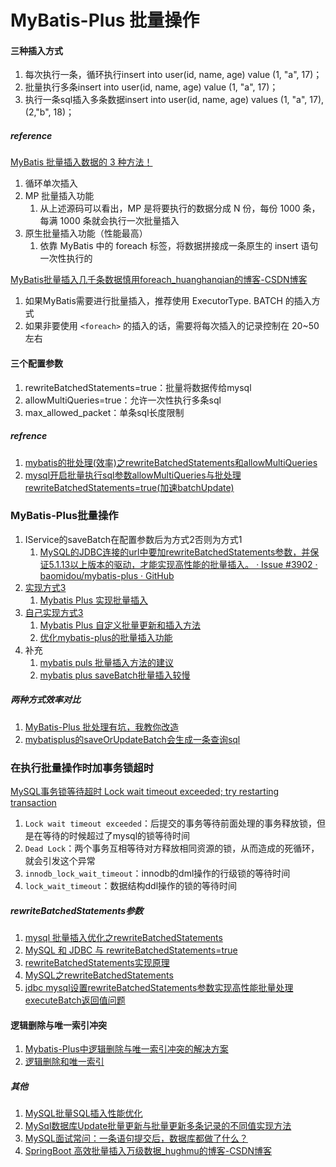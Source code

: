 # MyBatis-Plus 批量操作

#### 三种插入方式
1. 每次执行一条，循环执行insert into user(id, name, age) value (1, "a", 17)；
2. 批量执行多条insert into user(id, name, age) value (1, "a", 17)；
3. 执行一条sql插入多条数据insert into user(id, name, age) values (1, "a", 17), (2,"b", 18)；
##### reference
 [MyBatis 批量插入数据的 3 种方法！](https://segmentfault.com/a/1190000040781858)
 1.  循环单次插入
 2. MP 批量插入功能
	 1. 从上述源码可以看出，MP 是将要执行的数据分成 N 份，每份 1000 条，每满 1000 条就会执行一次批量插入
 3. 原生批量插入功能（性能最高）
	 1. 依靠 MyBatis 中的 foreach 标签，将数据拼接成一条原生的 insert 语句一次性执行的

[MyBatis批量插入几千条数据慎用foreach_huanghanqian的博客-CSDN博客](https://blog.csdn.net/huanghanqian/article/details/83177178/)
1. 如果MyBatis需要进行批量插入，推荐使用 ExecutorType. BATCH 的插入方式
2. 如果非要使用 `<foreach>` 的插入的话，需要将每次插入的记录控制在 20~50 左右


#### 三个配置参数
1. rewriteBatchedStatements=true：批量将数据传给mysql
2. allowMultiQueries=true：允许一次性执行多条sql
3. max_allowed_packet：单条sql长度限制
##### refrence
1. [mybatis的批处理(效率)之rewriteBatchedStatements和allowMultiQueries](https://blog.csdn.net/qq_44413835/article/details/117113156)
2. [mysql开启批量执行sql参数allowMultiQueries与批处理 rewriteBatchedStatements=true(加速batchUpdate)](https://blog.csdn.net/weixin_43944305/article/details/106824519)

### MyBatis-Plus批量操作
1. IService的saveBatch在配置参数后为方式2否则为方式1
   1. [MySQL的JDBC连接的url中要加rewriteBatchedStatements参数，并保证5.1.13以上版本的驱动，才能实现高性能的批量插入。 · Issue #3902 · baomidou/mybatis-plus · GitHub](https://github.com/baomidou/mybatis-plus/issues/3902)
2. [实现方式3](https://blog.csdn.net/qq_35549286/article/details/113603176)
   1. [Mybatis Plus 实现批量插入](https://blog.csdn.net/j1231230/article/details/111386018)
3. [自己实现方式3](https://blog.csdn.net/qq_28025423/article/details/115680196)
   1. [Mybatis Plus 自定义批量更新和插入方法](https://blog.csdn.net/JonKee/article/details/119772797)
   2. [优化mybatis-plus的批量插入功能](https://www.modb.pro/db/88140)
4. 补充
   1. [mybatis puls 批量插入方法的建议](https://github.com/baomidou/mybatis-plus/issues/2456)
   2. [mybatis plus saveBatch批量插入较慢](https://github.com/baomidou/mybatis-plus/issues/2786)
##### 两种方式效率对比
1. [MyBatis-Plus 批处理有坑，我教你改造](https://juejin.cn/post/6939777685170159629)
2. [mybatisplus的saveOrUpdateBatch会生成一条查询sql](https://github.com/baomidou/mybatis-plus/issues/1406)

### 在执行批量操作时加事务锁超时
 [MySQL事务锁等待超时 Lock wait timeout exceeded; try restarting transaction](https://juejin.cn/post/6844904078749728782)
 1. `Lock wait timeout exceeded`：后提交的事务等待前面处理的事务释放锁，但是在等待的时候超过了mysql的锁等待时间
 2. `Dead Lock`：两个事务互相等待对方释放相同资源的锁，从而造成的死循环，就会引发这个异常
 3. `innodb_lock_wait_timeout`：innodb的dml操作的行级锁的等待时间
 4. `lock_wait_timeout`：数据结构ddl操作的锁的等待时间
##### rewriteBatchedStatements参数
1. [mysql 批量插入优化之rewriteBatchedStatements](https://www.cnblogs.com/grefr/p/6088000.html)
2. [MySQL 和 JDBC 与 rewriteBatchedStatements=true](https://www.learnfk.com/question/mysql/26307760.html)
3. [rewriteBatchedStatements实现原理](https://www.jianshu.com/p/7eb8eec78b9a)
4. [MySQL之rewriteBatchedStatements](https://www.jianshu.com/p/04d3d235cb9f)
5. [jdbc mysql设置rewriteBatchedStatements参数实现高性能批量处理 executeBatch返回值问题](https://blog.csdn.net/chuangxin/article/details/83447387)
#### 逻辑删除与唯一索引冲突
1. [Mybatis-Plus中逻辑删除与唯一索引冲突的解决方案](https://baobao555.tech/archives/39)
2. [逻辑删除和唯一索引](https://chsm1998.github.io/2020/08/29/logical-deletion-and-unique-index/) 
##### 其他
1. [MySQL批量SQL插入性能优化](https://segmentfault.com/a/1190000008890065)
2. [MySql数据库Update批量更新与批量更新多条记录的不同值实现方法](https://cloud.tencent.com/developer/article/1886324)
3. [MySQL面试常问：一条语句提交后，数据库都做了什么？](https://www.51cto.com/article/675364.html)
4. [SpringBoot 高效批量插入万级数据\_hughmu的博客-CSDN博客](https://blog.csdn.net/weixin_44030143/article/details/130825037)